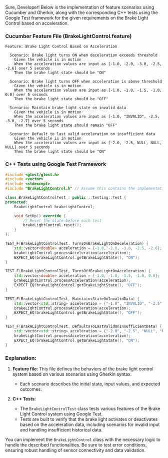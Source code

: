 Sure, Developer! Below is the implementation of feature scenarios using Cucumber and Gherkin, along with the corresponding C++ tests using the Google Test framework for the given requirements on the Brake Light Control based on acceleration.

### Cucumber Feature File (BrakeLightControl.feature)

```gherkin
Feature: Brake Light Control Based on Acceleration

  Scenario: Brake light turns ON when deceleration exceeds threshold
    Given the vehicle is in motion
    When the acceleration values are input as [-1.0, -2.0, -3.0, -2.5, -2.6] over 5 seconds
    Then the brake light state should be "ON"

  Scenario: Brake light turns OFF when acceleration is above threshold
    Given the vehicle is in motion
    When the acceleration values are input as [-1.0, -1.0, -1.5, -1.0, 0.0] over 5 seconds
    Then the brake light state should be "OFF"

  Scenario: Maintain brake light state on invalid data
    Given the vehicle is in motion
    When the acceleration values are input as [-1.0, "INVALID", -2.5, -3.0, -2.7] over 5 seconds
    Then the brake light state should remain "OFF"

  Scenario: Default to last valid acceleration on insufficient data
    Given the vehicle is in motion
    When the acceleration values are input as [-2.0, -2.5, NULL, NULL, NULL] over 5 seconds
    Then the brake light state should be "ON"
```

### C++ Tests using Google Test Framework

```cpp
#include <gtest/gtest.h>
#include <vector>
#include <stdexcept>
#include "BrakeLightControl.h" // Assume this contains the implementation

class BrakeLightControlTest : public ::testing::Test {
protected:
    BrakeLightControl brakeLightControl;

    void SetUp() override {
        // Reset the state before each test
        brakeLightControl.reset();
    }
};

TEST_F(BrakeLightControlTest, TurnsOnBrakeLightOnDeceleration) {
    std::vector<double> acceleration = {-1.0, -2.0, -3.0, -2.5, -2.6};
    brakeLightControl.processAcceleration(acceleration);
    EXPECT_EQ(brakeLightControl.getBrakeLightState(), "ON");
}

TEST_F(BrakeLightControlTest, TurnsOffBrakeLightOnAcceleration) {
    std::vector<double> acceleration = {-1.0, -1.0, -1.5, -1.0, 0.0};
    brakeLightControl.processAcceleration(acceleration);
    EXPECT_EQ(brakeLightControl.getBrakeLightState(), "OFF");
}

TEST_F(BrakeLightControlTest, MaintainsStateOnInvalidData) {
    std::vector<std::string> acceleration = {"-1.0", "INVALID", "-2.5", "-3.0", "-2.7"};
    brakeLightControl.processAcceleration(acceleration);
    EXPECT_EQ(brakeLightControl.getBrakeLightState(), "OFF");
}

TEST_F(BrakeLightControlTest, DefaultsToLastValidOnInsufficientData) {
    std::vector<std::string> acceleration = {"-2.0", "-2.5", "NULL", "NULL", "NULL"};
    brakeLightControl.processAcceleration(acceleration);
    EXPECT_EQ(brakeLightControl.getBrakeLightState(), "ON");
}
```

### Explanation:
1. **Feature file**: This file defines the behaviors of the brake light control system based on various scenarios using Gherkin syntax.
   - Each scenario describes the initial state, input values, and expected outcomes.
   
2. **C++ Tests**:
   - The `BrakeLightControlTest` class tests various features of the Brake Light Control system using Google Test.
   - Tests are built to verify that the brake light activates or deactivates based on the acceleration data, including scenarios for invalid input and handling insufficient historical data.

You can implement the `BrakeLightControl` class with the necessary logic to handle the described functionalities. Be sure to test error conditions, ensuring robust handling of sensor connectivity and data validation.